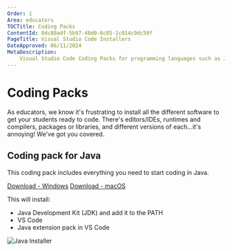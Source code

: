 ```yaml
---
Order: 1
Area: educators
TOCTitle: Coding Packs
ContentId: 8dc80adf-5b97-48d0-8c85-1c014c9dc50f
PageTitle: Visual Studio Code Installers
DateApproved: 06/11/2024
MetaDescription:
    Visual Studio Code Coding Packs for programming languages such as Java
---
```


# Coding Packs

As educators, we know it's frustrating to install all the different software to
get your students ready to code. There's editors/IDEs, runtimes and compilers,
packages or libraries, and different versions of each...it's annoying! We've got
you covered.

## Coding pack for Java

This coding pack includes everything you need to start coding in Java.

<a class="install-extension-btn" onclick="pushCodingPackEvent('java', 'win')" href="HTTPS://aka.ms/vscode-java-installer-win">Download -
Windows</a>
<a class="install-extension-btn" onclick="pushCodingPackEvent('java', 'mac')" href="HTTPS://aka.ms/vscode-java-installer-mac">Download -
macOS</a>

This will install:

- Java Development Kit (JDK) and add it to the PATH
- VS Code
- Java extension pack in VS Code

![`Java Installer`](images/installers/java-installer.png)
